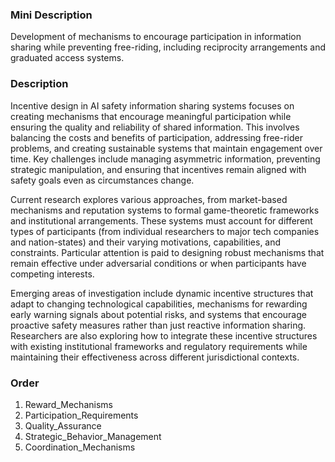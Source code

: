 ### Mini Description

Development of mechanisms to encourage participation in information sharing while preventing free-riding, including reciprocity arrangements and graduated access systems.

### Description

Incentive design in AI safety information sharing systems focuses on creating mechanisms that encourage meaningful participation while ensuring the quality and reliability of shared information. This involves balancing the costs and benefits of participation, addressing free-rider problems, and creating sustainable systems that maintain engagement over time. Key challenges include managing asymmetric information, preventing strategic manipulation, and ensuring that incentives remain aligned with safety goals even as circumstances change.

Current research explores various approaches, from market-based mechanisms and reputation systems to formal game-theoretic frameworks and institutional arrangements. These systems must account for different types of participants (from individual researchers to major tech companies and nation-states) and their varying motivations, capabilities, and constraints. Particular attention is paid to designing robust mechanisms that remain effective under adversarial conditions or when participants have competing interests.

Emerging areas of investigation include dynamic incentive structures that adapt to changing technological capabilities, mechanisms for rewarding early warning signals about potential risks, and systems that encourage proactive safety measures rather than just reactive information sharing. Researchers are also exploring how to integrate these incentive structures with existing institutional frameworks and regulatory requirements while maintaining their effectiveness across different jurisdictional contexts.

### Order

1. Reward_Mechanisms
2. Participation_Requirements
3. Quality_Assurance
4. Strategic_Behavior_Management
5. Coordination_Mechanisms

